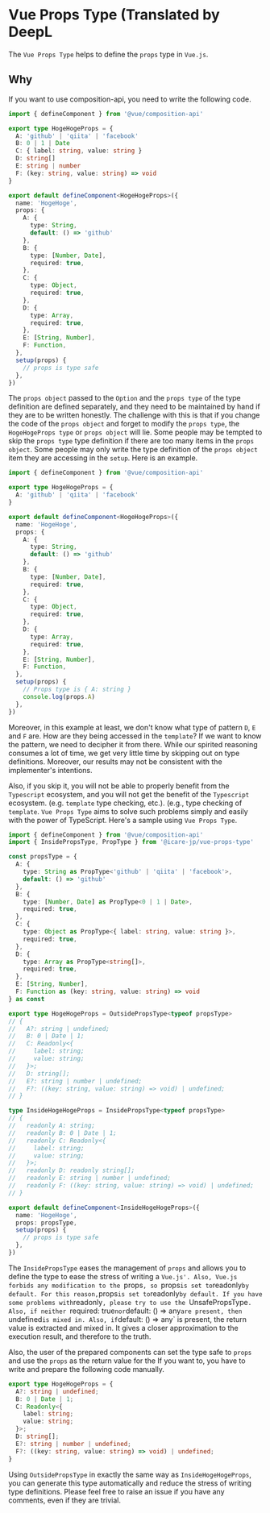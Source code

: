 # Vue Props Type (Translated by DeepL

The `Vue Props Type` helps to define the `props` type in `Vue.js`.

## Why

If you want to use composition-api, you need to write the following code.

```typescript
import { defineComponent } from '@vue/composition-api'

export type HogeHogeProps = {
  A: 'github' | 'qiita' | 'facebook'
  B: 0 | 1 | Date
  C: { label: string, value: string }
  D: string[]
  E: string | number
  F: (key: string, value: string) => void
}

export default defineComponent<HogeHogeProps>({
  name: 'HogeHoge',
  props: {
    A: {
      type: String,
      default: () => 'github'
    },
    B: {
      type: [Number, Date],
      required: true,
    },
    C: {
      type: Object,
      required: true,
    },
    D: {
      type: Array,
      required: true,
    },
    E: [String, Number],
    F: Function,
  },
  setup(props) {
    // props is type safe
  },
})
```

The `props object` passed to the `Option` and the `props type` of the type definition are defined separately, and they need to be maintained by hand if they are to be written honestly.
The challenge with this is that if you change the code of the `props object` and forget to modify the `props type`, the `HogeHogeProps type` or `props object` will lie.
Some people may be tempted to skip the `props type` type definition if there are too many items in the `props object`.
Some people may only write the type definition of the `props object` item they are accessing in the `setup`.
Here is an example.

```typescript
import { defineComponent } from '@vue/composition-api'

export type HogeHogeProps = {
  A: 'github' | 'qiita' | 'facebook'
}

export default defineComponent<HogeHogeProps>({
  name: 'HogeHoge',
  props: {
    A: {
      type: String,
      default: () => 'github'
    },
    B: {
      type: [Number, Date],
      required: true,
    },
    C: {
      type: Object,
      required: true,
    },
    D: {
      type: Array,
      required: true,
    },
    E: [String, Number],
    F: Function,
  },
  setup(props) {
    // Props type is { A: string }
    console.log(props.A)
  },
})
```

Moreover, in this example at least, we don't know what type of pattern `D`, `E` and `F` are.
How are they being accessed in the `template`?
If we want to know the pattern, we need to decipher it from there.
While our spirited reasoning consumes a lot of time, we get very little time by skipping out on type definitions.
Moreover, our results may not be consistent with the implementer's intentions.

Also, if you skip it, you will not be able to properly benefit from the `Typescript` ecosystem, and you will not get the benefit of the `Typescript` ecosystem. (e.g. `template` type checking, etc.). (e.g., type checking of `template`.
`Vue Props Type` aims to solve such problems simply and easily with the power of TypeScript.
Here's a sample using `Vue Props Type`.


```typescript
import { defineComponent } from '@vue/composition-api'
import { InsidePropsType, PropType } from '@icare-jp/vue-props-type'

const propsType = {
  A: {
    type: String as PropType<'github' | 'qiita' | 'facebook'>,
    default: () => 'github'
  },
  B: {
    type: [Number, Date] as PropType<0 | 1 | Date>,
    required: true,
  },
  C: {
    type: Object as PropType<{ label: string, value: string }>,
    required: true,
  },
  D: {
    type: Array as PropType<string[]>,
    required: true,
  },
  E: [String, Number],
  F: Function as (key: string, value: string) => void
} as const

export type HogeHogeProps = OutsidePropsType<typeof propsType>
// {
//   A?: string | undefined;
//   B: 0 | Date | 1;
//   C: Readonly<{
//     label: string;
//     value: string;
//   }>;
//   D: string[];
//   E?: string | number | undefined;
//   F?: ((key: string, value: string) => void) | undefined;
// }

type InsideHogeHogeProps = InsidePropsType<typeof propsType>
// {
//   readonly A: string;
//   readonly B: 0 | Date | 1;
//   readonly C: Readonly<{
//     label: string;
//     value: string;
//   }>;
//   readonly D: readonly string[];
//   readonly E: string | number | undefined;
//   readonly F: ((key: string, value: string) => void) | undefined;
// }

export default defineComponent<InsideHogeHogeProps>({
  name: 'HogeHoge',
  props: propsType,
  setup(props) {
    // props is type safe
  },
})
```

The `InsidePropsType` eases the management of `props` and allows you to define the type to ease the stress of writing a `Vue.js'.
Also, Vue.js forbids any modification to the `props`, so `props` is set to `readonly` by default.
For this reason, `props` is set to `readonly` by default.
If you have some problems with `readonly`, please try to use the `UnsafePropsType`.
Also, if neither `required: true` nor `default: () => any` are present, then ` undefined` is mixed in.
Also, if `default: () => any` is present, the return value is extracted and mixed in.
It gives a closer approximation to the execution result, and therefore to the truth.

Also, the user of the prepared components can set the type safe to `props` and use the `props` as the return value for the If you want to, you have to write and prepare the following code manually.

```typescript
export type HogeHogeProps = {
  A?: string | undefined;
  B: 0 | Date | 1;
  C: Readonly<{
    label: string;
    value: string;
  }>;
  D: string[];
  E?: string | number | undefined;
  F?: ((key: string, value: string) => void) | undefined;
}
```

Using `OutsidePropsType` in exactly the same way as `InsideHogeHogeProps`, you can generate this type automatically and reduce the stress of writing type definitions.
Please feel free to raise an issue if you have any comments, even if they are trivial.
